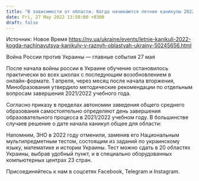 ```yaml
---
title: "В зависимости от области. Когда начинаются летние каникулы 2022"
date: Fri, 27 May 2022 13:58:00 +0300
draft: false
---
```

Источник: Новое Время https://nv.ua/ukraine/events/letnie-kanikuli-2022-kogda-nachinayutsya-kanikuly-v-raznyh-oblastyah-ukrainy-50245656.html


Война России против Украины — главные события 27 мая

После начала войны россии в Украине обучение остановилось практически во всех школах с последующим возобновлением в онлайн-формате. 1 апреля, через месяц после начала вторжения, Минобразования утвердило методические рекомендации по отдельным вопросам завершения 2021/2022 учебного года.

Согласно приказу в пределах автономии заведения общего среднего образования самостоятельно определяют день завершения образовательного процесса в 2021/2022 учебном году. В большинстве случаев решение о дате начала каникул общее для области:

Напомним, ЗНО в 2022 году отменили, заменив его Национальным мультипредметным тестом, состоящим из заданий по украинскому языку, математике и истории Украины. Тест можно сдать в 20 областях Украины, выбрав удобный пункт, и в специально оборудованных компьютерных центрах 23 стран.

Присоединяйтесь к нам в соцсетях Facebook, Telegram и Instagram.
